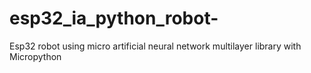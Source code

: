 # esp32_ia_python_robot-
Esp32 robot using micro artificial neural network multilayer library with Micropython
